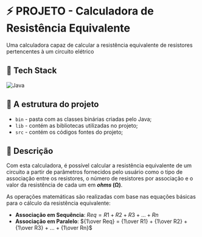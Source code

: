 # ⚡ PROJETO - Calculadora de Resistência Equivalente
Uma calculadora capaz de calcular a resistência equivalente de resistores pertencentes à um circuito elétrico

## 💽 Tech Stack
  ![Java](https://img.shields.io/badge/java-%23ED8B00.svg?style=for-the-badge&logo=java&logoColor=white)

## 📁 A estrutura do projeto

 - `bin` - pasta com as classes binárias criadas pelo Java;
 - `lib` - contém as bibliotecas utilizadas no projeto;
 - `src` - contém os códigos fontes do projeto;

 
 ## 📜 Descrição
 
 Com esta calculadora, é possível calcular a resistência equivalente de um circuito a partir de parâmetros fornecidos pelo usuário como o tipo de associação entre os resistores, o número de resistores por associação e o valor da resistência de cada um em ***ohms* (Ω)**.
 
 As operações matemáticas são realizadas com base nas equações básicas para o cálculo da resistência equivalente:
 - **Associação em Sequência**: $Req = R1 + R2 + R3 + ... + Rn$
 - **Associação em Paralelo**: ${1\over Req} = {1\over R1} + {1\over R2} + {1\over R3} + ... + {1\over Rn}$
